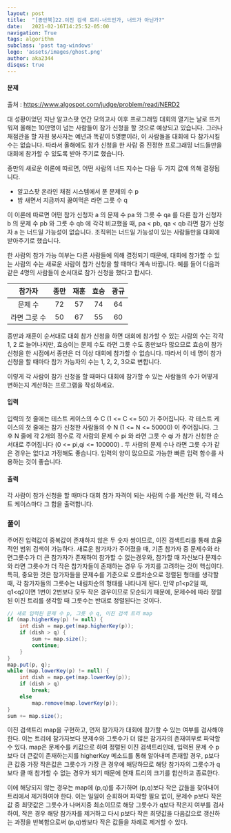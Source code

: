 ```yaml
---
layout: post
title:  "[종만북]22.이진 검색 트리-너드인가, 너드가 아닌가?"
date:   2021-02-16T14:25:52-05:00
navigation: True
tags: algorithm
subclass: 'post tag-windows'
logo: 'assets/images/ghost.png'
author: aka2344
disqus: true
---
```


#### 문제

출처 : https://www.algospot.com/judge/problem/read/NERD2

대 성황이었던 지난 알고스팟 연간 모의고사 이후 프로그래밍 대회의 열기는 날로 뜨거워져 올해는 10만명이 넘는 사람들이 참가 신청을 할 것으로 예상되고 있습니다. 그러나 채점관을 할 자원 봉사자는 예년과 똑같이 5명뿐이라, 이 사람들을 대회에 다 참가시킬 수는 없습니다. 따라서 올해에도 참가 신청을 한 사람 중 진정한 프로그래밍 너드들만을 대회에 참가할 수 있도록 받아 주기로 했습니다.

종만의 새로운 이론에 따르면, 어떤 사람의 너드 지수는 다음 두 가지 값에 의해 결정됩니다.

- 알고스팟 온라인 채점 시스템에서 푼 문제의 수 p
- 밤 새면서 지금까지 끓여먹은 라면 그릇 수 q

이 이론에 따르면 어떤 참가 신청자 a 의 문제 수 pa 와 그릇 수 qa 를 다른 참가 신청자 b 의 문제 수 pb 와 그릇 수 qb 에 각각 비교했을 때, pa < pb, qa < qb 라면 참가 신청자 a 는 너드일 가능성이 없습니다. 조직위는 너드일 가능성이 있는 사람들만을 대회에 받아주기로 했습니다.

한 사람의 참가 가능 여부는 다른 사람들에 의해 결정되기 때문에, 대회에 참가할 수 있는 사람의 수는 새로운 사람이 참가 신청을 할 때마다 계속 바뀝니다. 예를 들어 다음과 같은 4명의 사람들이 순서대로 참가 신청을 했다고 합시다.

|    참가자    | 종만 | 재훈 | 효승 | 광규 |
| :----------: | :--: | :--: | :--: | :--: |
|   문제 수    |  72  |  57  |  74  |  64  |
| 라면 그릇 수 |  50  |  67  |  55  |  60  |

종만과 재훈이 순서대로 대회 참가 신청을 하면 대회에 참가할 수 있는 사람의 수는 각각 1, 2 로 늘어나지만, 효승이는 문제 수도 라면 그릇 수도 종만보다 많으므로 효승이 참가 신청을 한 시점에서 종만은 더 이상 대회에 참가할 수 없습니다. 따라서 이 네 명이 참가 신청을 할 때마다 참가 가능자의 수는 1, 2, 2, 3으로 변합니다.

이렇게 각 사람이 참가 신청을 할 때마다 대회에 참가할 수 있는 사람들의 수가 어떻게 변하는지 계산하는 프로그램을 작성하세요.



#### 입력

입력의 첫 줄에는 테스트 케이스의 수 C (1 <= C <= 50) 가 주어집니다. 각 테스트 케이스의 첫 줄에는 참가 신청한 사람들의 수 N (1 <= N <= 50000) 이 주어집니다. 그 후 N 줄에 각 2개의 정수로 각 사람의 문제 수 pi 와 라면 그릇 수 qi 가 참가 신청한 순서대로 주어집니다 (0 <= pi,qi <= 100000) . 두 사람의 문제 수나 라면 그릇 수가 같은 경우는 없다고 가정해도 좋습니다.
입력의 양이 많으므로 가능한 빠른 입력 함수를 사용하는 것이 좋습니다.



#### 출력

각 사람이 참가 신청을 할 때마다 대회 참가 자격이 되는 사람의 수를 계산한 뒤, 각 테스트 케이스마다 그 합을 출력합니다.



### 풀이

주어진 입력값이 중복값이 존재하지 않은 두 숫자 쌍이므로, 이진 검색트리를 통해 효율적인 범위 검색이 가능하다. 새로운 참가자가 주어졌을 때, 기존 참가자 중 문제수와 라면그릇수가 더 큰 참가자가 존재하여 참가할 수 없는경우와, 참가할 때 자신보다 문제수와 라면 그릇수가 더 작은 참가자들이 존재하는 경우 두 가지를 고려하는 것이 핵심이다. 특히, 중요한 것은 참가자들을 문제수를 기준으로 오름차순으로 정렬된 형태를 생각할 때, 각 참가자들의 그릇수는 내림차순의 형태를 나타나게 된다. 만약 p1<p2일 때, q1<q2이면 1번이 2번보다 모두 작은 경우이므로 모순되기 때문에, 문제수에 따라 정렬된 이진 트리를 생각할 때 그릇수는 반대로 정렬된다는 것이다.

```java
// 새로 입력된 문제 수 p, 그릇 수 q, 이진 검색 트리 map
if (map.higherKey(p) != null) {
	int dish = map.get(map.higherKey(p));
	if (dish > q) {
		sum += map.size();
		continue;
	}
}
map.put(p, q);
while (map.lowerKey(p) != null) {
	int dish = map.get(map.lowerKey(p));
	if (dish > q)
		break;
	else
		map.remove(map.lowerKey(p));
}
sum += map.size();
```

이진 검색트리 map을 구현하고, 먼저 참가자가 대회에 참가할 수 있는 여부를 검사해야 한다. 이는 트리에 참가자보다 문제수와 그릇수가 더 많은 참가자의 존재여부로 파악할 수 있다. map은 문제수를 키값으로 하여 정렬된 이진 검색트리인데, 입력된 문제 수 p보다 더 큰값이 존재하는지를 higherKey 메소드를 통해 알아내며 존재할 경우, p보다 큰 값중 가장 작은값은 그릇수가 가장 큰 경우에 해당하므로 해당 참가자의 그릇수가 q보다 클 때 참가할 수 없는 경우가 되기 때문에 현재 트리의 크기를 합산하고 종료한다.

이에 해당되지 않는 경우는 map에 (p,q)를 추가하며 (p,q)보다 작은 값들을 찾아내어 트리에서 제거하여야 한다. 이는 일일이 순회하며 파악할 필요 없이, 문제수 p보다 작은 값 중 최댓값은 그릇수가 나머지중 최소이므로 해당 그릇수가 q보다 작은지 여부를 검사하여, 작은 경우 해당 참가자를 제거하고 다시 p보다 작은 최댓값을 다음값으로 갱신하는 과정을 반복함으로써 (p,q)쌍보다 작은 값들을 차례로 제거할 수 있다.